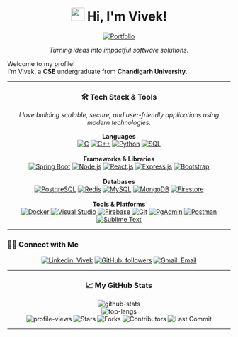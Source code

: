<div align="center">
    <h1>
        <img src="https://emojis.slackmojis.com/emojis/images/1531849430/4246/blob-sunglasses.gif?1531849430" width="30"/>
        Hi, I'm Vivek! <br/>
    </h1>
    <p align="center">
      <a href="https://vivek1833.github.io/" target="_blank">
        <img src="https://img.shields.io/badge/Visit%20My%20Portfolio-0078D4?style=for-the-badge&logo=githubpages&logoColor=white" alt="Portfolio"/>
      </a>
    </p>
    <p><em>Turning ideas into impactful software solutions.</em></p>
</div>

<p>Welcome to my profile! <br> I'm Vivek, a <b>CSE</b> undergraduate from <b>Chandigarh University.</b> </p>

<hr>
<h3 align="center">🛠️ Tech Stack & Tools</h3>
<p align="center">
  <em>I love building scalable, secure, and user-friendly applications using modern technologies.</em>
</p>

<div align="center">
<strong>Languages</strong><br>
<a href="https://www.cprogramming.com/" title="C"><img alt="C" src="https://img.shields.io/badge/-C-00599C?style=flat-square&logo=c&logoColor=white"/></a>
<a href="https://isocpp.org/" title="C++"><img alt="C++" src="https://img.shields.io/badge/-C++-00599C?style=flat-square&logo=c%2B%2B&logoColor=white"/></a>
<a href="https://www.python.org/" title="Python"><img alt="Python" src="https://img.shields.io/badge/-Python-3776AB?style=flat-square&logo=python&logoColor=white"/></a>
<a href="https://www.w3schools.com/sql/" title="SQL"><img alt="SQL" src="https://img.shields.io/badge/-SQL-4479A1?style=flat-square&logo=postgresql&logoColor=white"/></a>
<br><br>
<strong>Frameworks & Libraries</strong><br>
<a href="https://spring.io/projects/spring-boot" title="Spring Boot"><img alt="Spring Boot" src="https://img.shields.io/badge/-Spring%20Boot-6DB33F?style=flat-square&logo=spring-boot&logoColor=white"/></a>
<a href="https://nodejs.org/" title="Node.js"><img alt="Node.js" src="https://img.shields.io/badge/-Node.js-43853d?style=flat-square&logo=node.js&logoColor=white"/></a>
<a href="https://react.dev/" title="React.js"><img alt="React.js" src="https://img.shields.io/badge/-React-45b8d8?style=flat-square&logo=react&logoColor=white"/></a>
<a href="https://expressjs.com/" title="Express.js"><img alt="Express.js" src="https://img.shields.io/badge/-Express.js-000000?style=flat-square&logo=express&logoColor=white"/></a>
<a href="https://getbootstrap.com/" title="Bootstrap"><img alt="Bootstrap" src="https://img.shields.io/badge/-Bootstrap-563D7C?style=flat-square&logo=bootstrap&logoColor=white"/></a>
<br><br>
<strong>Databases</strong><br>
<a href="https://www.postgresql.org/" title="PostgreSQL"><img alt="PostgreSQL" src="https://img.shields.io/badge/-PostgreSQL-336791?style=flat-square&logo=postgresql&logoColor=white"/></a>
<a href="https://redis.io/" title="Redis"><img alt="Redis" src="https://img.shields.io/badge/-Redis-DC382D?style=flat-square&logo=redis&logoColor=white"/></a>
<a href="https://www.mysql.com/" title="MySQL"><img alt="MySQL" src="https://img.shields.io/badge/-MySQL-4479A1?style=flat-square&logo=mysql&logoColor=white"/></a>
<a href="https://www.mongodb.com/" title="MongoDB"><img alt="MongoDB" src="https://img.shields.io/badge/-MongoDB-47A248?style=flat-square&logo=mongodb&logoColor=white"/></a>
<a href="https://firebase.google.com/products/firestore" title="Firestore"><img alt="Firestore" src="https://img.shields.io/badge/-Firestore-FFCA28?style=flat-square&logo=firebase&logoColor=black"/></a>
<br><br>
<strong>Tools & Platforms</strong><br>
<a href="https://www.docker.com/" title="Docker"><img alt="Docker" src="https://img.shields.io/badge/-Docker-2496ED?style=flat-square&logo=docker&logoColor=white"/></a>
<a href="https://code.visualstudio.com/" title="Visual Studio"><img alt="Visual Studio" src="https://img.shields.io/badge/-Visual%20Studio-5C2D91?style=flat-square&logo=visual-studio&logoColor=white"/></a>
<a href="https://firebase.google.com/" title="Firebase"><img alt="Firebase" src="https://img.shields.io/badge/-Firebase-FFCA28?style=flat-square&logo=firebase&logoColor=black"/></a>
<a href="https://git-scm.com/" title="Git"><img alt="Git" src="https://img.shields.io/badge/-Git-F05032?style=flat-square&logo=git&logoColor=white"/></a>
<a href="https://www.pgadmin.org/" title="PgAdmin"><img alt="PgAdmin" src="https://img.shields.io/badge/-PgAdmin-336791?style=flat-square&logo=postgresql&logoColor=white"/></a>
<a href="https://www.postman.com/" title="Postman"><img alt="Postman" src="https://img.shields.io/badge/-Postman-FF6C37?style=flat-square&logo=postman&logoColor=white"/></a>
<a href="https://www.sublimetext.com/" title="Sublime Text"><img alt="Sublime Text" src="https://img.shields.io/badge/-Sublime%20Text-FF9800?style=flat-square&logo=sublime-text&logoColor=white"/></a>
</div>

<hr>
<h3>
    🤝🏻 Connect with Me
</h3>
<div align="center">

[![Linkedin: Vivek](https://img.shields.io/badge/-Vivek-blue?logo=Linkedin&logoColor=white&link=https://www.linkedin.com/in/vivekyadav9506115091/)](https://www.linkedin.com/in/vivekyadav9506115091)
[![GitHub: followers](https://img.shields.io/github/followers/vivek1833?&style=social)](https://www.github.com/vivek1833)
[![Gmail: Email](https://img.shields.io/badge/-Email-white?&logo=Gmail&logoColor=red)](mailto:vivekyadav138001@gmail.com)

</div>

<hr>
<h3 align="center">📈 My GitHub Stats</h3>
<div align="center">
    <img src="https://github-readme-stats.vercel.app/api?username=vivek1833&show_icons=true&theme=radical" alt="github-stats"><br>
    <img src="https://github-readme-stats.vercel.app/api/top-langs/?username=vivek1833&layout=compact&theme=radical" alt="top-langs">
    <br>
    <img src="https://komarev.com/ghpvc/?username=vivek1833&color=blueviolet&label=Visitors" alt="profile-views">
    <img alt="Stars" src="https://img.shields.io/github/stars/vivek1833/vivek1833?style=flat-square&labelColor=343b41"/> 
    <img alt="Forks" src="https://img.shields.io/github/forks/vivek1833/vivek1833?style=flat-square&labelColor=343b41"/>
    <img alt="Contributors" src="https://img.shields.io/github/contributors/vivek1833/vivek1833?style=flat-square&labelColor=343b41"/>
    <img alt="Last Commit" src="https://img.shields.io/github/last-commit/vivek1833/vivek1833?style=flat-square&labelColor=343b41"/>  
</div>

<hr>
